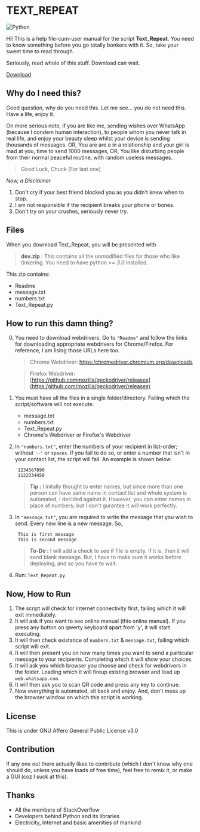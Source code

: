 # TEXT_REPEAT

![Python](https://www.python.org/static/community_logos/python-powered-w-70x28.png)

Hi! This is a help file-cum-user manual for the script **Text_Repeat**. You need to know something before you go totally bonkers with it. So, take your sweet time to read through.

Seriously, read whole of this stuff. Download can wait.

[Download](https://github.com/1bl4z3r/Text_Repeat/archive/download.zip)

## Why do I need this?

Good question, why do you need this. Let me see... you do not need this. Have a life, enjoy it.

On more serious note, if you are like me, sending wishes over WhatsApp (because I condem human interaction), to people whom you never talk in real life, and enjoy your beauty sleep whilst your device is sending thousands of messages. OR, You are are a in a relationship and your girl is mad at you, time to send 1000 messages, OR, You like disturbing people from their normal peaceful routine, with random useless messages.

>Good Luck, Chuck (For last one)

_Now, a Disclaimer_

1. Don't cry if your best friend blocked you as you didn't knew when to stop.
2. I am not responsible if the recipient breaks your phone or bones.
3. Don't try on your crushes, seriously never try.


## Files

When you download Text_Repeat, you will be presented with

> **dev.zip** : This contains all the unmodified files for those who like tinkering. You need to have python >= *3.0* installed.

This zip contains:
- Readme
- message.txt
- numbers.txt
- Text_Repeat.py

## How to run this damn thing?

0. You need to download webdrivers. Go to `"Readme"` and follow the links for downloading appropriate webdrivers for Chrome/Firefox. For reference, I am lising those URLs here too.

    >Chrome Webdriver: [https:/chromedriver.chromium.org/downloads](https:/chromedriver.chromium.org/downloads)
    
    >Firefox Webdriver: [https://github.commozilla/geckodriver/releases](https:/github.com/mozilla/geckodriver/releases)

1. You must have all the files in a single folder/directory. Failing which the script/software will not execute.
    - message.txt
    - numbers.txt
    - Text_Repeat.py
    - Chrome's Webdriver or Firefox's Webdriver

2. In `"numbers.txt"`, enter the numbers of your recipient in list-order; without `'-'` or `spaces`. If you fail to do so, or enter a number that isn't in your contact list, the script will fail. An example is shown below.

        1234567890  
        1122334450

    >**Tip :** I initally thought to enter names, but since more than one person can have same name in contact list and whole system is automated, I decided against it. However, you can enter names in place of numbers; but I don't gurantee it will work perfectly.

3. In `"message.txt"`, you are required to write the message that you wish to send. Every new line is a new message. So,

        This is first message
        This is second message

    >**To-Do :** I will add a check to see if file is empty. If it is, then it will send blank message. But, I have to make sure it works before deploying, and so you have to wait.

4. Run: `Text_Repeat.py`

## Now, How to Run

1. The script will check for internet connectivity first, failing which it will exit immediately.
2. It will ask if you want to see online manual (this online manual). If you press any button on qwerty keyboard apart from 'y', it will start executing.
3. It will then check existance of `numbers.txt` & `message.txt`, failing which script will exit.
4. It will then present you on how many times you want to send a particular message to your recipients. Completing which it will show your choices.
5. It will ask you which browser you choose and check for webdrivers in the folder. Loading which it will fireup existing browser and load up `web.whatsapp.com`.
6. It will then ask you to scan QR code and press any key to continue.
7. Now everything is automated, sit back and enjoy. And, don't mess up the browser window on which this script is working. 

## License

This is under GNU Affero General Public License v3.0

## Contribution

If any one out there actually likes to contribute (which I don't know why one should do, unless you have loads of free time), feel free to remix it, or make a GUI (coz I suck at this).

## Thanks
- All the members of StackOverflow
- Developers behind Python and its libraries
- Electricity, Internet and basic amenities of mankind
